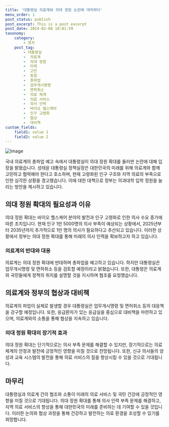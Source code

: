 ```yaml
---
title: '대통령실 의료계와 의대 정원 논란에 대처하다'
menu_order: 1
post_status: publish
post_excerpt: This is a post excerpt
post_date: 2024-02-08 18:01:59
taxonomy:
    category:
        - 정치
    post_tag:
        - 대통령실
        -  의료계
        -  의대 정원
        -  미래
        -  고민
        -  동참
        -  총파업
        -  업무개시명령
        -  면허취소
        -  의료 체계
        -  의료 서비스
        -  의사 인력
        -  바이오 헬스케어
        -  인구 고령화
        -  협상
        -  대비책
custom_fields:
    field1: value 1
    field2: value 2
---
```


![Image](https://imgnews.pstatic.net/image/018/2024/02/08/0005670797_001_20240208162901233.jpg?type=w647)

국내 의료계의 총파업 예고 속에서 대통령실이 의대 정원 확대를 둘러싼 논란에 대해 입장을 밝혔습니다. 성태윤 대통령실 정책실장은 대한민국의 미래를 위해 의료계와 함께 고민하고 협력해야 한다고 호소하며, 현재 고령화된 인구 구조와 지역 의료의 부족으로 인한 심각한 상황을 경고했습니다. 이에 대한 대책으로 정부는 의과대학 입학 정원을 늘리는 방안을 제시하고 있습니다.
## 의대 정원 확대의 필요성과 이유
의대 정원 확대는 바이오 헬스케어 분야의 발전과 인구 고령화로 인한 의사 수요 증가에 따른 조치입니다. 현재 인구 1만 5000명의 의사 부족이 예상되는 상황에서, 2025년부터 2035년까지 추가적으로 1만 명의 의사가 필요하다고 추산되고 있습니다. 이러한 상황에서 정부는 의대 정원 확대를 통해 미래의 의사 인력을 확보하고자 하고 있습니다.
### 의료계의 반대와 대응
의료계는 의대 정원 확대에 반대하며 총파업을 예고하고 있습니다. 하지만 대통령실은 업무개시명령 및 면허취소 등을 검토할 예정이라고 밝혔습니다. 또한, 대통령은 의료계와 국민들에게 정책의 취지를 설명할 것을 지시하며 협조를 요청했습니다.
## 의료계와 정부의 협상과 대비책
의료계의 파업이 실제로 발생할 경우 대통령실은 업무개시명령 및 면허취소 등의 대응책을 강구할 예정입니다. 또한, 응급환자가 있는 응급실을 중심으로 대비책을 마련하고 있으며, 의료계와의 소통을 통해 협상을 지속하고 있습니다.
### 의대 정원 확대의 장기적 효과
의대 정원 확대는 단기적으로는 의사 부족 문제를 해결할 수 있지만, 장기적으로는 의료 체계의 안정과 발전에 긍정적인 영향을 미칠 것으로 전망됩니다. 또한, 신규 의사들의 양성과 교육 시스템의 발전을 통해 의료 서비스의 질을 향상시킬 수 있을 것으로 기대됩니다.
## 마무리
대통령실과 의료계 간의 협조와 소통이 미래의 의료 서비스 및 국민 건강에 긍정적인 영향을 미칠 것으로 기대됩니다. 의대 정원 확대를 통해 의사 인력 부족 문제를 해결하고, 지역 의료 서비스의 향상을 통해 대한민국의 미래를 준비하는 데 기여할 수 있을 것입니다. 이러한 논의와 협상 과정을 통해 건강하고 발전하는 의료 환경을 조성할 수 있기를 희망합니다.
